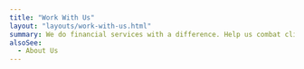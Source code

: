 ```yaml
---
title: "Work With Us"
layout: "layouts/work-with-us.html"
summary: We do financial services with a difference. Help us combat climate change and inequality.
alsoSee:
  - About Us
---
```

